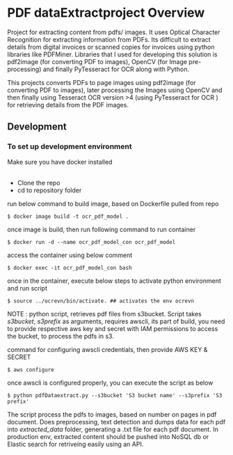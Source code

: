 # PDF dataExtractproject Overview
Project for extracting content from pdfs/ images. 
It uses Optical Character Recognition for extracting information from PDFs. Its difficult to extract details from digital invoices or scanned copies for invoices using python libraries like PDFMiner. Libraries that I used for developing this solution is pdf2image (for converting PDF to images), OpenCV (for Image pre-processing) and finally PyTesseract for OCR along with Python.

This projects converts PDFs to page images using pdf2image (for converting PDF to images), later processing the Images using OpenCV and then finally using Tesseract OCR version >4 (using PyTesseract for OCR ) for retrieving details from the PDF images.


## Development 

### To set up development environment
Make sure you have docker installed <br>
<br>

- Clone the repo
- cd to repository folder

run below command to build image, based on Dockerfile pulled from repo 
```  
$ docker image build -t ocr_pdf_model . 
```

once image is build, then run following command to run container 
```
$ docker run -d --name ocr_pdf_model_con ocr_pdf_model
``` 

access the container using below comment
```  
$ docker exec -it ocr_pdf_model_con bash 
```


once in the container, execute below steps to activate python environment and run script
``` 
$ source ../ocrevn/bin/activate. ## activates the env ocrevn
``` 
NOTE : python script, retrieves pdf files from s3bucket. Script takes *s3bucket*, *s3prefix*  as arguments, 
       requires awscli, its part of build, you need to provide respective aws key and secret with IAM permissions to access the bucket, to process the pdfs in s3.
       
command for configuring awscli credentials, then provide AWS KEY & SECRET
``` 
$ aws configure 
``` 

once awscli is configured properly, you can execute the script as below 
```
$ python pdfDataextract.py --s3bucket 'S3 bucket name' --s3prefix 'S3 prefix'
``` 
The script process the pdfs to images, based on number on pages in pdf document. Does preprocessing, text detection and dumps data for each pdf into *extracted_data* folder, generating a .txt file for each pdf document. In production env, extracted content should be pushed into NoSQL db or Elastic search for retriveing easily using an API.


